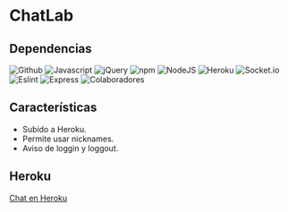 # ChatLab

## Dependencias

![Github](https://img.shields.io/badge/github-inc-008080.svg?colorA=008080)
![Javascript](https://img.shields.io/badge/javascript-ecmas6-green.svg)
![jQuery](https://img.shields.io/badge/jquery-v3.3.1-yellowgreen.svg)
![npm](https://img.shields.io/badge/npm-v5.5.1-yellow.svg)
![NodeJS](https://img.shields.io/badge/nodejs-v8.9.0-orange.svg)
![Heroku](https://img.shields.io/badge/heroku-v-red.svg)
![Socket.io](https://img.shields.io/badge/socketio-v2.0-ff69b4.svg)
![Eslint](https://img.shields.io/badge/eslint-v4.15.0-blue.svg)
![Express](https://img.shields.io/badge/express-v4.16.0-060e7a.svg)
![Colaboradores](https://img.shields.io/badge/contributors-2-380B61.svg)

## Características

- Subido a Heroku.
- Permite usar nicknames.
- Aviso de loggin y loggout.

## Heroku

[Chat en Heroku](https://lab-chats.herokuapp.com/)
